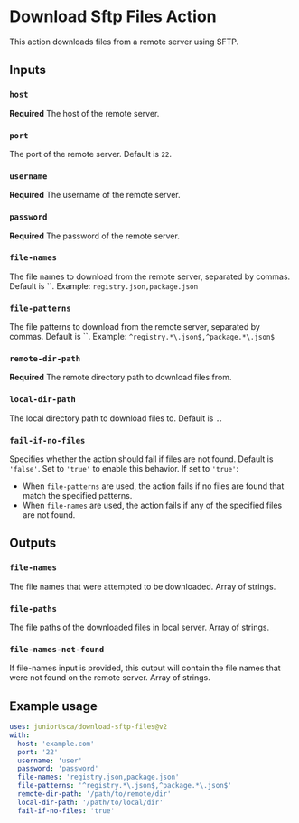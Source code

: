 # Download Sftp Files Action

This action downloads files from a remote server using SFTP.

## Inputs

### `host`

**Required** The host of the remote server.

### `port`

The port of the remote server. Default is `22`.

### `username`

**Required** The username of the remote server.

### `password`

**Required** The password of the remote server.

### `file-names`

The file names to download from the remote server, separated by commas. Default is ``.
Example: `registry.json,package.json`

### `file-patterns`

The file patterns to download from the remote server, separated by commas. Default is ``.
Example: `^registry.*\.json$,^package.*\.json$`

### `remote-dir-path`

**Required** The remote directory path to download files from.

### `local-dir-path`

The local directory path to download files to. Default is `.`.

### `fail-if-no-files`

Specifies whether the action should fail if files are not found. Default is `'false'`. Set to `'true'` to enable this behavior.
If set to `'true'`:
- When `file-patterns` are used, the action fails if no files are found that match the specified patterns.
- When `file-names` are used, the action fails if any of the specified files are not found.


## Outputs

### `file-names`

The file names that were attempted to be downloaded. Array of strings.

### `file-paths`

The file paths of the downloaded files in local server. Array of strings.

### `file-names-not-found`

If file-names input is provided, this output will contain the file names that were not found on the remote server. Array of strings.

## Example usage

```yaml
uses: juniorUsca/download-sftp-files@v2
with:
  host: 'example.com'
  port: '22'
  username: 'user'
  password: 'password'
  file-names: 'registry.json,package.json'
  file-patterns: '^registry.*\.json$,^package.*\.json$'
  remote-dir-path: '/path/to/remote/dir'
  local-dir-path: '/path/to/local/dir'
  fail-if-no-files: 'true'
```
